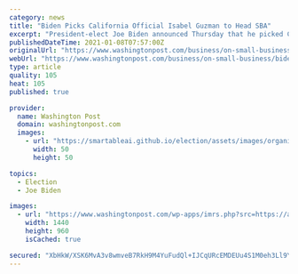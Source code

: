 ```yaml
---
category: news
title: "Biden Picks California Official Isabel Guzman to Head SBA"
excerpt: "President-elect Joe Biden announced Thursday that he picked California official Isabel Guzman to lead the Small Business Administration."
publishedDateTime: 2021-01-08T07:57:00Z
originalUrl: "https://www.washingtonpost.com/business/on-small-business/biden-picks-california-official-isabel-guzman-to-head-sba/2021/01/07/1449ffb0-514f-11eb-a1f5-fdaf28cfca90_story.html"
webUrl: "https://www.washingtonpost.com/business/on-small-business/biden-picks-california-official-isabel-guzman-to-head-sba/2021/01/07/1449ffb0-514f-11eb-a1f5-fdaf28cfca90_story.html"
type: article
quality: 105
heat: 105
published: true

provider:
  name: Washington Post
  domain: washingtonpost.com
  images:
    - url: "https://smartableai.github.io/election/assets/images/organizations/washingtonpost.com-50x50.jpg"
      width: 50
      height: 50

topics:
  - Election
  - Joe Biden

images:
  - url: "https://www.washingtonpost.com/wp-apps/imrs.php?src=https://arc-anglerfish-washpost-prod-washpost.s3.amazonaws.com/public/3UVATCSRLUI6XIPV7WXSRT6KSA.jpg&w=1440"
    width: 1440
    height: 960
    isCached: true

secured: "XbHkW/XSK6MvA3v8wmveB7RkH9M4YuFudQl+IJCqURcEMDEUu4S1M0eh3Ll9YOCOr4UKCf+Wl3bexPgK11vUQTbErgx1Py9ehDc3N444WOpkNloESlBumaRtOP6CSF8MJVsS9wKzfjy6g+emEXJRMEks5nc7ktnj3ohaylU7Gq4AJ+KReBrWPjndQ0zug2MTnrWAD1+H8GYqjePHIYiw0YHPEpgl8zgwfbvVcYIKjWZX9IAQtUpyWhjTyeEr1AqBJiYhIRfdJA/A7iiuOXjPdjQj+SSVswiwpcrU5rcjKrgrIeEIhKosTjVz4FJNg3svfS6P/P/pWx51oERM3MDdi6K4vbXQjtxOYr3JolEL3wY=;7uXHAaZv5iDl1zwOU822YQ=="
---
```


